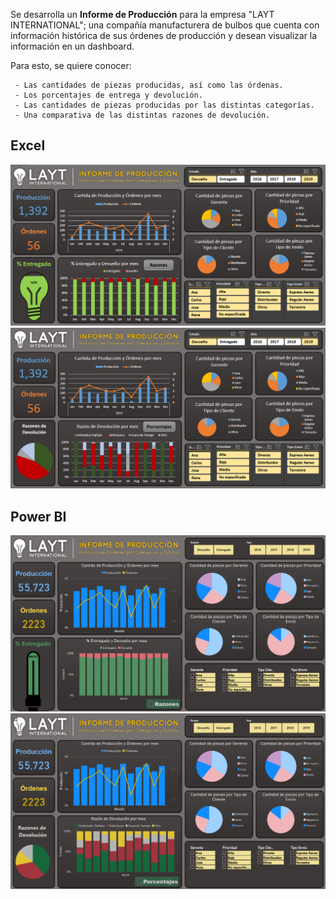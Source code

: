 Se desarrolla un **Informe de Producción** para la empresa "LAYT INTERNATIONAL"; una compañía manufacturera de bulbos que cuenta con información histórica de sus órdenes de producción y desean visualizar la información en un dashboard. 

Para esto, se quiere conocer:
	
     - Las cantidades de piezas producidas, así como las órdenas.
     - Los porcentajes de entrega y devolución.
     - Las cantidades de piezas producidas por las distintas categorías.
     - Una comparativa de las distintas razones de devolución.

## Excel
![](https://github.com/Ana-Gabriela-Taipe/Power-BI/blob/main/Img/InformePro1.png)
![](https://github.com/Ana-Gabriela-Taipe/Power-BI/blob/main/Img/InformePro2.png)

## Power BI
![](https://github.com/Ana-Gabriela-Taipe/Power-BI/blob/main/Img/InformePro1PB.png)
![](https://github.com/Ana-Gabriela-Taipe/Power-BI/blob/main/Img/InformePro2PB.png)
